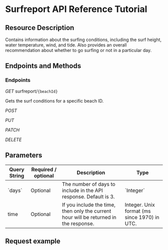 

# Surfreport API Reference Tutorial

## Resource Description
Contains information about the surfing conditions, including the surf height, water temperature, wind, and tide. Also provides an overall recommendation about whether to go surfing or not in a particular day.

## Endpoints and Methods

### Endpoints
_GET_ surfreport/`{beachId}`

Gets the surf conditions for a specific beach ID.

_POST_

_PUT_

_PATCH_

_DELETE_ 

## Parameters

<table>
<thead>
  <tr>
    <th>Query String </th>
    <th>Required / optional</th>
    <th>Description</th>
    <th>Type</th>
  </tr>
</thead>
<tbody>
  <tr>
    <td>`days`</td>
    <td>Optional</td>
    <td>The number of days to include in the API response. Default is 3.</td>
    <td>`Integer`</td>
  </tr>
  <tr>
    <td>time</td>
    <td>Optional</td>
    <td>If you include the time, then only the current hour will be returned in the response.</td>
    <td>Integer. Unix format (ms since 1970) in UTC.</td>
  </tr>
</tbody>
</table>

## Request example